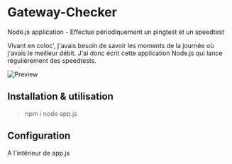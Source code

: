 # Gateway-Checker
Node.js application - Effectue périodiquement un pingtest et un speedtest  

Vivant en coloc', j'avais besoin de savoir les moments de la journée où j'avais le meilleur débit. J'ai donc écrit cette application Node.js qui lance régulièrement des speedtests.

![Preview](https://cloud.githubusercontent.com/assets/12863317/19455529/979d7a34-94bd-11e6-91ac-225eb6bd4ca1.png)

## Installation & utilisation
> npm i
> node app.js

## Configuration
A l'intérieur de app.js
